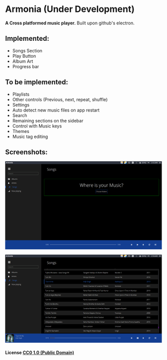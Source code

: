 # Armonia (Under Development)

**A Cross platformed music player.**
Built upon github's electron.

## Implemented:
- Songs Section
- Play Button
- Album Art
- Progress bar

## To be implemented:
- Playlists
- Other controls (Previous, next, repeat, shuffle)
- Settings
- Auto detect new music files on app restart
- Search
- Remaining sections on the sidebar
- Control with Music keys
- Themes
- Music tag editing

## Screenshots:
![Songs view](./Screenshot1.png)

![Songs view](./Screenshot2.png)

#### License [CC0 1.0 (Public Domain)](LICENSE.md)
